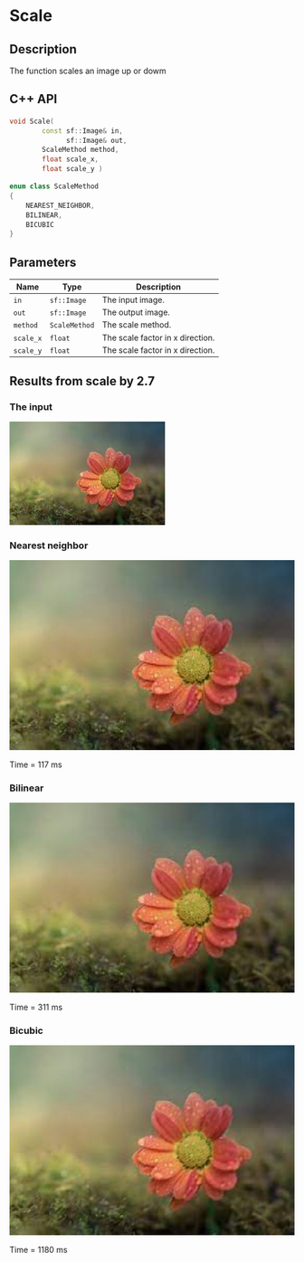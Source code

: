 # Scale

## Description
The function scales an image up or dowm

## C++ API
```c++
void Scale(
		const sf::Image& in,
		      sf::Image& out,
		ScaleMethod method,
		float scale_x,
		float scale_y ) 
```
```c++
enum class ScaleMethod
{
	NEAREST_NEIGHBOR,
	BILINEAR,
	BICUBIC
}
```
## Parameters

| Name      | Type         | Description                      |
|-----------|--------------|----------------------------------|
| `in`      | `sf::Image`  | The input image.                 |
| `out`     | `sf::Image`  | The output image.                |
| `method`  | `ScaleMethod`| The scale method.                |
| `scale_x` | `float`      | The scale factor in x direction. |
| `scale_y` | `float`      | The scale factor in x direction. |

## Results from scale by 2.7
### The input
![Input Image](input.jpg)
### Nearest neighbor
![Input Image](nearest_neighbor.jpg)

Time = 117 ms
### Bilinear
![Input Image](bilinear.jpg)

Time = 311 ms
### Bicubic
![Input Image](bicubic.jpg)

Time = 1180 ms
